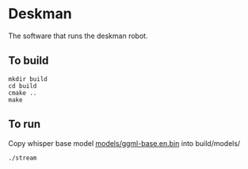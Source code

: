 # Deskman

The software that runs the deskman robot.


## To build
```
mkdir build
cd build
cmake ..
make
```

## To run
Copy whisper base model [models/ggml-base.en.bin](https://huggingface.co/ggerganov/whisper.cpp/blob/main/ggml-base.bin) into build/models/
```
./stream
```
